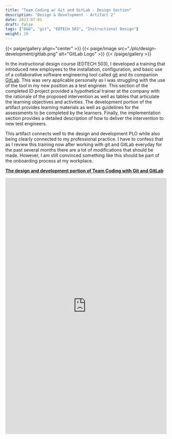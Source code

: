 ```yaml
---
title: "Team Coding w/ Git and GitLab - Design Section"
description: "Design & Development - Artifact 2"
date: 2023-07-01
draft: false
tags: ["D&D", "git", "EDTECH 503", "Instructional Design"]
weight: 20
---
```

{{< paige/gallery align="center" >}}
{{< paige/image src="./plo/design-development/gitlab.png" alt="GitLab Logo" >}}
{{< /paige/gallery >}}

In the instructional design course (EDTECH 503), I developed a training that introduced new employees to the installation, configuration, and basic use of a collaborative software engineering tool called [git](https://git-scm.com/) and its companion [GitLab](https://about.gitlab.com/).  This was very applicable personally as I was struggling with the use of the tool in my new position as a test engineer. This section of the completed ID project provided a hypothetical trainer at the company with the rationale of the proposed intervention as well as tables that articulate the learning objectives and activities. The development portion of the artifact provides learning materials as well as guidelines for the assessments to be completed by the learners. Finally, the implementation section provides a detailed description of how to deliver the intervention to new test engineers.

This artifact connects well to the design and development PLO while also being clearly connected to my professional practice.  I have to confess that as I review this training now after working with git and GitLab everyday for the past several months there are a lot of modifications that should be made.  However, I am still convinced something like this should be part of the onboarding process at my workplace.

**[The design and development portion of Team Coding with Git and GitLab](https://docs.google.com/document/d/1geEyJJ6x1ZzrlwheV1-ERhZkKGMe6vqO1KN8dtemzK0/preview)**

<p><iframe src="https://docs.google.com/document/d/1geEyJJ6x1ZzrlwheV1-ERhZkKGMe6vqO1KN8dtemzK0/preview#bookmark=id.4pgta18cjqcd" frameborder="0" width="100%" height="800" allowfullscreen="true" mozallowfullscreen="true" webkitallowfullscreen="true"></iframe></p>
